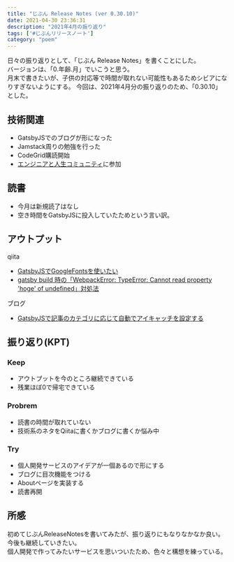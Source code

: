```yaml
---
title: "じぶん Release Notes (ver 0.30.10)"
date: 2021-04-30 23:36:31
description: "2021年4月の振り返り"
tags: ['#じぶんリリースノート']
category: "poem"
---
```


日々の振り返りとして、「じぶん Release Notes」を書くことにした。  
バージョンは、「0.年齢.月」でいこうと思う。  
月末で書きたいが、子供の対応等で時間が取れない可能性もあるためシビアになりすぎないようにする。
今回は、2021年4月分の振り返りのため、「0.30.10」とした。


## 技術関連

- GatsbyJSでのブログが形になった
- Jamstack周りの勉強を行った
- CodeGrid購読開始
- [エンジニアと人生コミュニティ](https://community.camp-fire.jp/projects/view/280040)に参加


## 読書
- 今月は新規読了はなし
- 空き時間をGatsbyJSに投入していたためという言い訳。


## アウトプット
qiita
- [GatsbyJSでGoogleFontsを使いたい
](https://qiita.com/yosh1ba/items/ef66524344af824ab6eb)
- [gatsby build 時の「WebpackError: TypeError: Cannot read property 'hoge' of undefined」対処法](https://qiita.com/yosh1ba/items/6c2299813dcc76d910d7)

ブログ
- [GatsbyJSで記事のカテゴリに応じて自動でアイキャッチを設定する](https://buildnote.yosh1ba.com/2021/04/27--eyecatch-automation/)


## 振り返り(KPT)
### Keep
- アウトプットを今のところ継続できている
- 残業ほぼ0で帰宅できている


### Probrem
- 読書の時間が取れていない
- 技術系のネタをQiitaに書くかブログに書くか悩み中


### Try
- 個人開発サービスのアイデアが一個あるので形にする
- ブログに目次機能をつける
- Aboutページを実装する
- 読書再開


## 所感
初めてじぶんReleaseNotesを書いてみたが、振り返りにもなりなかなか良い。  
今後も継続していきたい。  
個人開発で作ってみたいサービスを思いついたため、色々と構想を練っている。